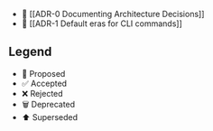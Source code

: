 
* 📜 [[ADR-0 Documenting Architecture Decisions]]
* 📜 [[ADR-1 Default eras for CLI commands]]

## Legend

* 📜 Proposed
* ✅ Accepted
* ❌ Rejected
* 🗑️ Deprecated
* ⬆️ Superseded

